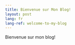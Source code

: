 ```yaml
---
title: Bienvenue sur Mon Blog!
layout: post
lang: fr
lang-ref: welcome-to-my-blog
---
```


Bienvenue sur mon blog!
